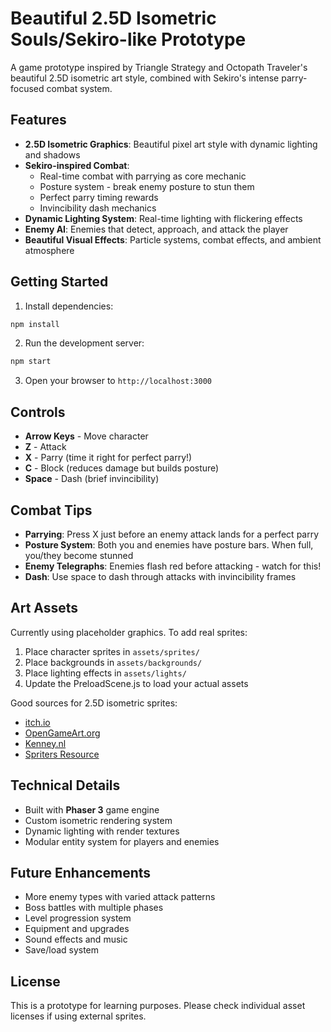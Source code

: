# Beautiful 2.5D Isometric Souls/Sekiro-like Prototype

A game prototype inspired by Triangle Strategy and Octopath Traveler's beautiful 2.5D isometric art style, combined with Sekiro's intense parry-focused combat system.

## Features

- **2.5D Isometric Graphics**: Beautiful pixel art style with dynamic lighting and shadows
- **Sekiro-inspired Combat**: 
  - Real-time combat with parrying as core mechanic
  - Posture system - break enemy posture to stun them
  - Perfect parry timing rewards
  - Invincibility dash mechanics
- **Dynamic Lighting System**: Real-time lighting with flickering effects
- **Enemy AI**: Enemies that detect, approach, and attack the player
- **Beautiful Visual Effects**: Particle systems, combat effects, and ambient atmosphere

## Getting Started

1. Install dependencies:
```bash
npm install
```

2. Run the development server:
```bash
npm start
```

3. Open your browser to `http://localhost:3000`

## Controls

- **Arrow Keys** - Move character
- **Z** - Attack
- **X** - Parry (time it right for perfect parry!)
- **C** - Block (reduces damage but builds posture)
- **Space** - Dash (brief invincibility)

## Combat Tips

- **Parrying**: Press X just before an enemy attack lands for a perfect parry
- **Posture System**: Both you and enemies have posture bars. When full, you/they become stunned
- **Enemy Telegraphs**: Enemies flash red before attacking - watch for this!
- **Dash**: Use space to dash through attacks with invincibility frames

## Art Assets

Currently using placeholder graphics. To add real sprites:

1. Place character sprites in `assets/sprites/`
2. Place backgrounds in `assets/backgrounds/`
3. Place lighting effects in `assets/lights/`
4. Update the PreloadScene.js to load your actual assets

Good sources for 2.5D isometric sprites:
- [itch.io](https://itch.io)
- [OpenGameArt.org](https://opengameart.org)
- [Kenney.nl](https://kenney.nl)
- [Spriters Resource](https://www.spriters-resource.com/)

## Technical Details

- Built with **Phaser 3** game engine
- Custom isometric rendering system
- Dynamic lighting with render textures
- Modular entity system for players and enemies

## Future Enhancements

- More enemy types with varied attack patterns
- Boss battles with multiple phases
- Level progression system
- Equipment and upgrades
- Sound effects and music
- Save/load system

## License

This is a prototype for learning purposes. Please check individual asset licenses if using external sprites.